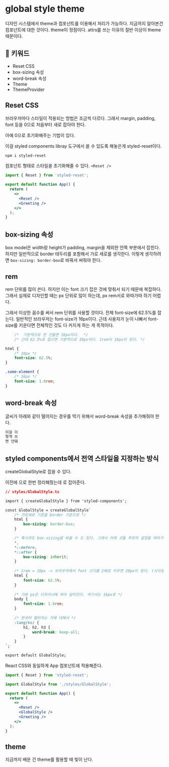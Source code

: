 # global style theme

디자인 시스템에서 theme과 컴포넌트를 이용해서 처리가 가능하다.
지금까지 알아본건 컴포넌트에 대한 것이다.
theme이 정점이다. attrs를 쓰는 이유의 절반 이상이 theme 때문이다.

## :whale2: 키워드

* Reset CSS
* box-sizing 속성
* word-break 속성
* Theme
* ThemeProvider

## Reset CSS

브라우저마다 스타일이 적용되는 방법은 조금씩 다르다.
그래서 margin, padding, font 등을 0으로 처음부터 새로 잡아야 한다.

아예 0으로 초기화해주는 기법이 있다.

이걸 styled components libray 도구에서 쓸 수 있도록 해놓은게 styled-reset이다.

```bash
npm i styled-reset
```

컴포넌트 형태로 스타일을 초기화해줄 수 있다. `<Reset />`

```jsx
import { Reset } from 'styled-reset';

export default function App() {
  return (
    <>
      <Reset /> 
      <Greeting />
    </>
  );
}
```

## box-sizing 속성

box model은 width랑 height가 padding, margin을 제외한 안쪽 부분에서 잡힌다.
하지만 일반적으로 border 테두리를 포함해서 가로 세로를 생각한다. 이렇게 생각하려면 `box-sizing: border-box`로 바꿔서 써줘야 한다.

## rem

rem 단위를 많이 쓴다. 하지만 이는 font 크기 잡은 것에 맞춰서 되기 때문에 복잡하다.
그래서 실제로 디자인할 때는 px 단위로 많이 하는데, px rem서로 와따가따 하기 어렵다.

그래서 이상한 꼼수를 써서 rem 단위를 사용할 것이다.
전체 font-size에 62.5%를 잡는다. 일반적인 브라우저는 font-size가 16px이다.
근데 사용자가 눈이 나빠서 font-size를 키운다면 전체적인 것도 다 커지게 하는 게 목적이다.

```css
    /*  기본적으로 안 건들면 16px이다.  */
    /* 근데 62.5%로 잡으면 기본적으로 10px이다. 1rem이 10px이 된다. */

html {
    /* 10px */
    font-size: 62.5%;
}

.some-element {
    /* 16px */
    font-size: 1.6rem; 
}
```

## word-break 속성

글씨가 아래와 같이 떨어지는 경우를 막기 위해서 word-break 속성을 추가해줘야 한다.

```html
이걸 이
렇게 쓰
면 안돼
```

## styled components에서 전역 스타일을 지정하는 방식

createGlobalStyle로 잡을 수 있다.

이전에 <Reset>으로 한번 정리해줬는데
 <GlobalStyle>로 잡아준다.

```css
// styles/GlobalStyle.ts

import { createGlobalStyle } from 'styled-components';

const GlobalStyle = createGlobalStyle`
    /* 가로세로 기준을 border 기준으로 */
	html {
		box-sizing: border-box;
	}

	/* 혹시라도 box-sizing을 바꿀 수 도 있다. 그래서 아래 코듫 부모의 설정을 따라가게 해놓은 것 */
	*,
	*::before,
	*::after {
		box-sizing: inherit;
	}
	
    /* 1rem = 10px -> 브라우저에서 font 크기를 2배로 키우면 20px이 된다. (시각장애, 노인) */
	html {
		font-size: 62.5%;
	}
	
    /* 기본 px은 디자이너에 따라 달라진다. 여기서는 16px로 */
	body {
		font-size: 1.6rem;
	}
	
    /* 한국어 떨어지는 거에 대해서 */
	:lang(ko) {
		h1, h2, h3 {
			word-break: keep-all;
		}
	}
`;

export default GlobalStyle;
```

React CSS와 동일하게 App 컴포넌트에 적용해준다.

```jsx
import { Reset } from 'styled-reset';

import GlobalStyle from './styles/GlobalStyle';

export default function App() {
  return (
    <>
      <Reset />
      <GlobalStyle />
      <Greeting />
    </>
  );
}
```

## theme

지금까지 배운 건 theme를 활용할 때 빛이 난다.